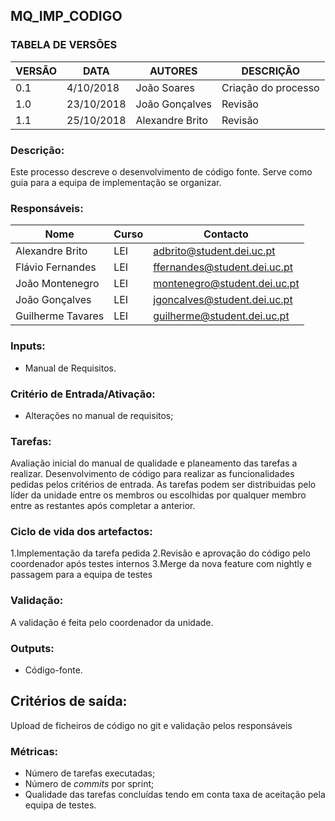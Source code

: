 ## **MQ_IMP_CODIGO**


### TABELA DE VERSÕES
| VERSÃO | DATA | AUTORES | DESCRIÇÃO |
|--------|------|---------|-----------|
| 0.1 | 4/10/2018 | João Soares | Criação do processo |
| 1.0 | 23/10/2018 | João Gonçalves | Revisão |
| 1.1 | 25/10/2018 | Alexandre Brito | Revisão |


### Descrição:
Este processo descreve o desenvolvimento de código fonte. Serve como guia para a equipa de implementação se organizar.


### **Responsáveis:**
| Nome             | Curso | Contacto                     |
| ---------------  | ----- | ---------------------------- |
| Alexandre Brito  | LEI   | adbrito@student.dei.uc.pt    |
| Flávio Fernandes | LEI   | ffernandes@student.dei.uc.pt |
| João Montenegro  | LEI   | montenegro@student.dei.uc.pt |
| João Gonçalves   | LEI   | jgoncalves@student.dei.uc.pt |
| Guilherme Tavares| LEI   | guilherme@student.dei.uc.pt  |


### **Inputs:**
* Manual de Requisitos.


### **Critério de Entrada/Ativação:**
* Alterações no manual de requisitos;


### **Tarefas:**
Avaliação inicial do manual de qualidade e planeamento das tarefas a realizar.
Desenvolvimento de código para realizar as funcionalidades pedidas pelos critérios de entrada. As tarefas podem ser distribuidas pelo líder da unidade entre os membros ou escolhidas por qualquer membro entre as restantes após completar a anterior.


### **Ciclo de vida dos artefactos:**
1.Implementação da tarefa pedida
2.Revisão e aprovação do código pelo coordenador após testes internos
3.Merge da nova feature com nightly e passagem para a equipa de testes 


### **Validação:**
A validação é feita pelo coordenador da unidade.


### **Outputs:**
* Código-fonte.


## **Critérios de saída**:
Upload de ficheiros de código no git e validação pelos responsáveis


### **Métricas:**
* Número de tarefas executadas;
* Número de *commits* por sprint;
* Qualidade das tarefas concluídas tendo em conta taxa de aceitação pela equipa de testes.

